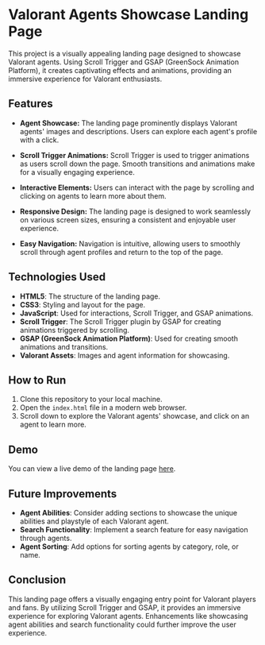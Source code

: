 # Valorant Agents Showcase Landing Page

This project is a visually appealing landing page designed to showcase Valorant agents. Using Scroll Trigger and GSAP (GreenSock Animation Platform), it creates captivating effects and animations, providing an immersive experience for Valorant enthusiasts.

## Features

- **Agent Showcase:** The landing page prominently displays Valorant agents' images and descriptions. Users can explore each agent's profile with a click.

- **Scroll Trigger Animations:** Scroll Trigger is used to trigger animations as users scroll down the page. Smooth transitions and animations make for a visually engaging experience.

- **Interactive Elements:** Users can interact with the page by scrolling and clicking on agents to learn more about them.

- **Responsive Design:** The landing page is designed to work seamlessly on various screen sizes, ensuring a consistent and enjoyable user experience.

- **Easy Navigation:** Navigation is intuitive, allowing users to smoothly scroll through agent profiles and return to the top of the page.

## Technologies Used

- **HTML5**: The structure of the landing page.
- **CSS3**: Styling and layout for the page.
- **JavaScript**: Used for interactions, Scroll Trigger, and GSAP animations.
- **Scroll Trigger**: The Scroll Trigger plugin by GSAP for creating animations triggered by scrolling.
- **GSAP (GreenSock Animation Platform)**: Used for creating smooth animations and transitions.
- **Valorant Assets**: Images and agent information for showcasing.

## How to Run

1. Clone this repository to your local machine.
2. Open the `index.html` file in a modern web browser.
3. Scroll down to explore the Valorant agents' showcase, and click on an agent to learn more.

## Demo

You can view a live demo of the landing page [here](#).

## Future Improvements

- **Agent Abilities**: Consider adding sections to showcase the unique abilities and playstyle of each Valorant agent.
- **Search Functionality**: Implement a search feature for easy navigation through agents.
- **Agent Sorting**: Add options for sorting agents by category, role, or name.

## Conclusion

This landing page offers a visually engaging entry point for Valorant players and fans. By utilizing Scroll Trigger and GSAP, it provides an immersive experience for exploring Valorant agents. Enhancements like showcasing agent abilities and search functionality could further improve the user experience.
